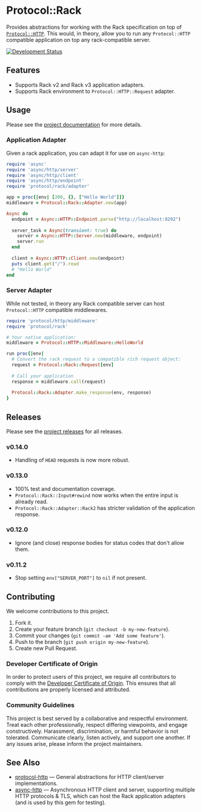 # Protocol::Rack

Provides abstractions for working with the Rack specification on top of [`Protocol::HTTP`](https://github.com/socketry/protocol-http). This would, in theory, allow you to run any `Protocol::HTTP` compatible application on top any rack-compatible server.

[![Development Status](https://github.com/socketry/protocol-rack/workflows/Test/badge.svg)](https://github.com/socketry/protocol-rack/actions?workflow=Test)

## Features

  - Supports Rack v2 and Rack v3 application adapters.
  - Supports Rack environment to `Protocol::HTTP::Request` adapter.

## Usage

Please see the [project documentation](https://socketry.github.io/protocol-rack/) for more details.

### Application Adapter

Given a rack application, you can adapt it for use on `async-http`:

``` ruby
require 'async'
require 'async/http/server'
require 'async/http/client'
require 'async/http/endpoint'
require 'protocol/rack/adapter'

app = proc{|env| [200, {}, ["Hello World"]]}
middleware = Protocol::Rack::Adapter.new(app)

Async do
  endpoint = Async::HTTP::Endpoint.parse("http://localhost:9292")
  
  server_task = Async(transient: true) do
    server = Async::HTTP::Server.new(middleware, endpoint)
    server.run
  end
  
  client = Async::HTTP::Client.new(endpoint)
  puts client.get("/").read
  # "Hello World"
end
```

### Server Adapter

While not tested, in theory any Rack compatible server can host `Protocol::HTTP` compatible middlewares.

``` ruby
require 'protocol/http/middleware'
require 'protocol/rack'

# Your native application:
middleware = Protocol::HTTP::Middleware::HelloWorld

run proc{|env|
  # Convert the rack request to a compatible rich request object:
  request = Protocol::Rack::Request[env]
  
  # Call your application
  response = middleware.call(request)
  
  Protocol::Rack::Adapter.make_response(env, response)
}
```

## Releases

Please see the [project releases](https://socketry.github.io/protocol-rack/releases/index) for all releases.

### v0.14.0

  - Handling of `HEAD` requests is now more robust.

### v0.13.0

  - 100% test and documentation coverage.
  - `Protocol::Rack::Input#rewind` now works when the entire input is already read.
  - `Protocol::Rack::Adapter::Rack2` has stricter validation of the application response.

### v0.12.0

  - Ignore (and close) response bodies for status codes that don't allow them.

### v0.11.2

  - Stop setting `env["SERVER_PORT"]` to `nil` if not present.

## Contributing

We welcome contributions to this project.

1.  Fork it.
2.  Create your feature branch (`git checkout -b my-new-feature`).
3.  Commit your changes (`git commit -am 'Add some feature'`).
4.  Push to the branch (`git push origin my-new-feature`).
5.  Create new Pull Request.

### Developer Certificate of Origin

In order to protect users of this project, we require all contributors to comply with the [Developer Certificate of Origin](https://developercertificate.org/). This ensures that all contributions are properly licensed and attributed.

### Community Guidelines

This project is best served by a collaborative and respectful environment. Treat each other professionally, respect differing viewpoints, and engage constructively. Harassment, discrimination, or harmful behavior is not tolerated. Communicate clearly, listen actively, and support one another. If any issues arise, please inform the project maintainers.

## See Also

  - [protocol-http](https://github.com/socketry/protocol-http) — General abstractions for HTTP client/server implementations.
  - [async-http](https://github.com/socketry/async-http) — Asynchronous HTTP client and server, supporting multiple HTTP protocols & TLS, which can host the Rack application adapters (and is used by this gem for testing).
